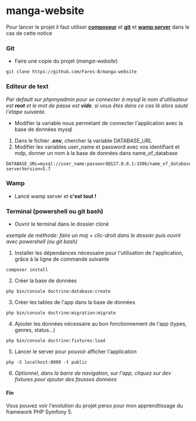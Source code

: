 # manga-website

Pour lancer le projet il faut utiliser [**composeur**](https://getcomposer.org/download/) et [**git**](https://git-scm.com/downloads) et [**wamp server**](http://www.wampserver.com/#download) dans le cas de cette notice

### Git
+ Faire une copie du projet (_manga-website_)
```
git clone https://github.com/Fares-B/manga-website
```

### Editeur de text

_Par default sur phpmyadmin pour se connecter à mysql le nom d'utilisateur est **root** et le mot de passe est **vide**.
si vous êtes dans ce cas là alors sauté l'étape suivante._
+ Modifier la variable nous permetant de connecter l'application avec la base de données mysql

1.  Dans le fichier ***.env***, chercher la variable DATABASE_URL
2.  Modifier les variables user_name et password avec vos identifiant et mdp, donner un nom à la base de données dans name_of_database
```
DATABASE_URL=mysql://user_name:password@127.0.0.1:3306/name_of_database?serverVersion=5.7
```

### Wamp
+ Lancé wamp server et **c'est tout !**

### Terminal (powershell ou git bash)
+ Ouvrir le terminal dans le dossier cloné

_exemple de méthode: faire un maj + clic-droit dans le dossier puis ouvrir avec powershell (ou git bash)_

1.  Installer les dépendances nécessaire pour l'utilisation de l'application, grâce à la ligne de commande suivante
```
composer install
```

2.  Créer la base de données
```
php bin/console doctrine:database:create
```

3.  Créer les tables  de l'app dans la base de données
```
php bin/console doctrine:migration:migrate
```

4.  Ajouter les données nécessaire au bon fonctionnement de l'app (types, genres, status...)
```
php bin/console doctrine:fixtures:load
```

5.  Lancer le server pour pouvoir afficher l'application
```
php -S localhost:8000 -t public
```

6. _Optionnel, dans la barre de navigation, sur l'app, cliquez sur dev fixtures pour ajouter des fausses données_

#### Fin

Vous pouvez voir l'evolution du projet perso pour mon apprendtissage du framework PHP Symfony 5.
